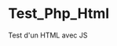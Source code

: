 # Test_Php_Html

Test d'un HTML avec JS

<!DOCTYPE html>
<html>

<head>
	<meta charset="utf-8">
	<title>Chiens</title>
</head>
<body>
	<script src="../js/chiens.js"></script>
</body>

</html>
